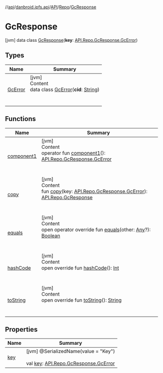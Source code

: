 //[api](../../../../index.md)/[danbroid.ipfs.api](../../../index.md)/[API](../../index.md)/[Repo](../index.md)/[GcResponse](index.md)



# GcResponse  
 [jvm] data class [GcResponse](index.md)(**key**: [API.Repo.GcResponse.GcError](-gc-error/index.md))   


## Types  
  
|  Name|  Summary| 
|---|---|
| [GcError](-gc-error/index.md)| [jvm]  <br>Content  <br>data class [GcError](-gc-error/index.md)(**cid**: [String](https://kotlinlang.org/api/latest/jvm/stdlib/kotlin/-string/index.html))  <br><br><br>


## Functions  
  
|  Name|  Summary| 
|---|---|
| [component1](component1.md)| [jvm]  <br>Content  <br>operator fun [component1](component1.md)(): [API.Repo.GcResponse.GcError](-gc-error/index.md)  <br><br><br>
| [copy](copy.md)| [jvm]  <br>Content  <br>fun [copy](copy.md)(key: [API.Repo.GcResponse.GcError](-gc-error/index.md)): [API.Repo.GcResponse](index.md)  <br><br><br>
| [equals](../../../../danbroid.ipfs.api.okhttp/-ok-http-call-executor/-companion/index.md#kotlin/Any/equals/#kotlin.Any?/PointingToDeclaration/)| [jvm]  <br>Content  <br>open operator override fun [equals](../../../../danbroid.ipfs.api.okhttp/-ok-http-call-executor/-companion/index.md#kotlin/Any/equals/#kotlin.Any?/PointingToDeclaration/)(other: [Any](https://kotlinlang.org/api/latest/jvm/stdlib/kotlin/-any/index.html)?): [Boolean](https://kotlinlang.org/api/latest/jvm/stdlib/kotlin/-boolean/index.html)  <br><br><br>
| [hashCode](../../../../danbroid.ipfs.api.okhttp/-ok-http-call-executor/-companion/index.md#kotlin/Any/hashCode/#/PointingToDeclaration/)| [jvm]  <br>Content  <br>open override fun [hashCode](../../../../danbroid.ipfs.api.okhttp/-ok-http-call-executor/-companion/index.md#kotlin/Any/hashCode/#/PointingToDeclaration/)(): [Int](https://kotlinlang.org/api/latest/jvm/stdlib/kotlin/-int/index.html)  <br><br><br>
| [toString](../../../../danbroid.ipfs.api.okhttp/-ok-http-call-executor/-companion/index.md#kotlin/Any/toString/#/PointingToDeclaration/)| [jvm]  <br>Content  <br>open override fun [toString](../../../../danbroid.ipfs.api.okhttp/-ok-http-call-executor/-companion/index.md#kotlin/Any/toString/#/PointingToDeclaration/)(): [String](https://kotlinlang.org/api/latest/jvm/stdlib/kotlin/-string/index.html)  <br><br><br>


## Properties  
  
|  Name|  Summary| 
|---|---|
| [key](index.md#danbroid.ipfs.api/API.Repo.GcResponse/key/#/PointingToDeclaration/)|  [jvm] @SerializedName(value = "Key")  <br>  <br>val [key](index.md#danbroid.ipfs.api/API.Repo.GcResponse/key/#/PointingToDeclaration/): [API.Repo.GcResponse.GcError](-gc-error/index.md)   <br>

